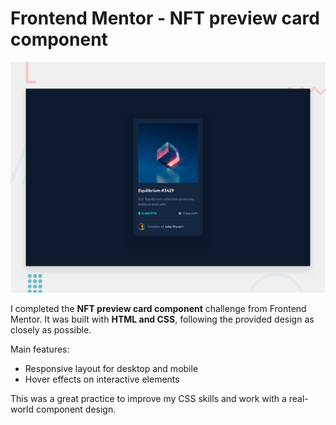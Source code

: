# Frontend Mentor - NFT preview card component

![Design preview for the NFT preview card component coding challenge](./design/desktop-preview.jpg)

I completed the **NFT preview card component** challenge from Frontend Mentor.
It was built with **HTML and CSS**, following the provided design as closely as possible.

Main features:

* Responsive layout for desktop and mobile
* Hover effects on interactive elements

This was a great practice to improve my CSS skills and work with a real-world component design. 

